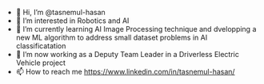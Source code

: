- 👋 Hi, I’m @tasnemul-hasan
- 👀 I’m interested in Robotics and AI
- 🌱 I’m currently learning AI Image Processing technique and dvelopping a new ML algorithm to address small dataset problems in AI classificatation
- 💞️ I’m now working as a Deputy Team Leader in a Driverless Electric Vehicle project
- 📫 How to reach me https://www.linkedin.com/in/tasnemul-hasan/

<!---
tasnemul-hasan/tasnemul-hasan is a ✨ special ✨ repository because its `README.md` (this file) appears on your GitHub profile.
You can click the Preview link to take a look at your changes.
--->
